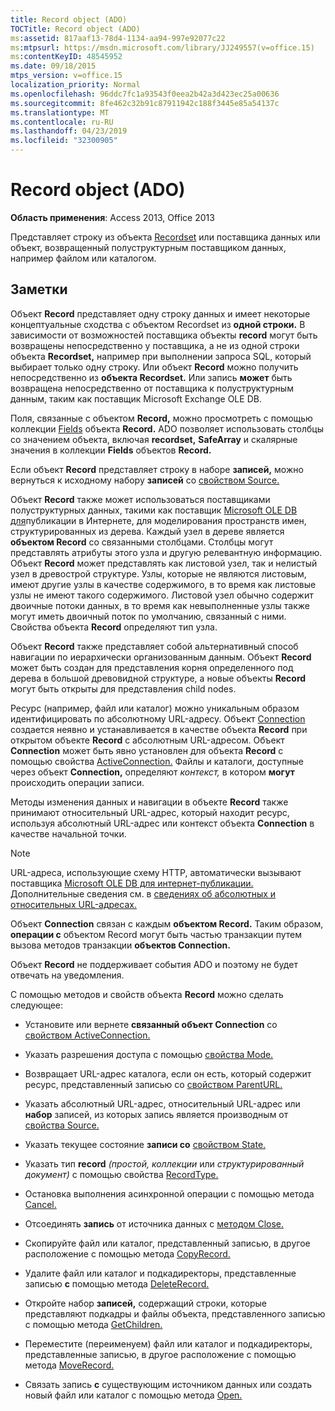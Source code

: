 ```yaml
---
title: Record object (ADO)
TOCTitle: Record object (ADO)
ms:assetid: 817aaf13-78d4-1134-aa94-997e92077c22
ms:mtpsurl: https://msdn.microsoft.com/library/JJ249557(v=office.15)
ms:contentKeyID: 48545952
ms.date: 09/18/2015
mtps_version: v=office.15
localization_priority: Normal
ms.openlocfilehash: 96ddc7fc1a93543f0eea2b42a3d423ec25a00636
ms.sourcegitcommit: 8fe462c32b91c87911942c188f3445e85a54137c
ms.translationtype: MT
ms.contentlocale: ru-RU
ms.lasthandoff: 04/23/2019
ms.locfileid: "32300905"
---
```

# <a name="record-object-ado"></a>Record object (ADO)


**Область применения**: Access 2013, Office 2013

Представляет строку из объекта [Recordset](recordset-object-ado.md) или поставщика данных или объект, возвращенный полуструктурным поставщиком данных, например файлом или каталогом.

## <a name="remarks"></a>Заметки

Объект **Record** представляет одну строку данных и имеет некоторые концептуальные сходства с объектом Recordset из **одной строки.** В зависимости от возможностей поставщика объекты **record** могут быть возвращены непосредственно у поставщика, а не из одной строки объекта **Recordset,** например при выполнении запроса SQL, который выбирает только одну строку. Или объект **Record** можно получить непосредственно из **объекта Recordset.** Или запись **может** быть возвращена непосредственно от поставщика к полуструктурным данным, таким как поставщик Microsoft Exchange OLE DB.

Поля, связанные с объектом **Record,** можно просмотреть с помощью коллекции [Fields](fields-collection-ado.md) объекта **Record.** ADO позволяет использовать столбцы со значением объекта, включая **recordset,** **SafeArray** и скалярные значения в коллекции **Fields** объектов **Record.**

Если объект **Record** представляет строку в наборе **записей,** можно вернуться к исходному набору **записей** со [свойством Source.](source-property-ado-record.md)

Объект **Record** также может использоваться поставщиками полуструктурных данных, такими как поставщик [Microsoft OLE DB для](microsoft-ole-db-provider-for-internet-publishing.md)публикации в Интернете, для моделирования пространств имен, структурированных из дерева. Каждый узел в дереве является **объектом Record** со связанными столбцами. Столбцы могут представлять атрибуты этого узла и другую релевантную информацию. Объект **Record** может представлять как листовой узел, так и нелистый узел в древострой структуре. Узлы, которые не являются листовым, имеют другие узлы в качестве содержимого, в то время как листовые узлы не имеют такого содержимого. Листовой узел обычно содержит двоичные потоки данных, в то время как невыполненные узлы также могут иметь двоичный поток по умолчанию, связанный с ними. Свойства объекта **Record** определяют тип узла.

Объект **Record** также представляет собой альтернативный способ навигации по иерархически организованным данным. Объект **Record** может быть создан для представления корня определенного под дерева в большой древовидной структуре, а новые объекты **Record** могут быть открыты для представления child nodes.

Ресурс (например, файл или каталог) можно уникальным образом идентифицировать по абсолютному URL-адресу. Объект [Connection](connection-object-ado.md) создается неявно и устанавливается в качестве объекта **Record** при открытом объекте **Record** с абсолютным URL-адресом. Объект **Connection** может быть явно установлен для объекта **Record** с помощью свойства [ActiveConnection.](activeconnection-property-ado.md) Файлы и каталоги, доступные через объект **Connection,** определяют *контекст,* в котором **могут** происходить операции записи.

Методы изменения данных и навигации в объекте **Record** также принимают относительный URL-адрес, который находит ресурс, используя абсолютный URL-адрес или контекст объекта **Connection** в качестве начальной точки.

> [!NOTE]
> URL-адреса, использующие схему HTTP, автоматически вызывают поставщика [Microsoft OLE DB для интернет-публикации.](microsoft-ole-db-provider-for-internet-publishing.md) Дополнительные сведения см. в [сведениях об абсолютных и относительных URL-адресах.](absolute-and-relative-urls.md)



Объект **Connection** связан с каждым **объектом Record.** Таким образом, **операции с** объектом Record могут быть частью транзакции путем вызова методов транзакции **объектов Connection.**

Объект **Record** не поддерживает события ADO и поэтому не будет отвечать на уведомления.

С помощью методов и свойств объекта **Record** можно сделать следующее:

  - Установите или вернете **связанный объект Connection** со [свойством ActiveConnection.](activeconnection-property-ado.md)

  - Указать разрешения доступа с помощью [свойства Mode.](mode-property-ado.md)

  - Возвращает URL-адрес каталога, если он есть, который  содержит ресурс, представленный записью со [свойством ParentURL.](parenturl-property-ado.md)

  - Указать абсолютный URL-адрес, относительный  URL-адрес или **набор** записей, из которых запись является производным от [свойства Source.](source-property-ado-record.md)

  - Указать текущее состояние **записи со** [свойством State.](state-property-ado.md)

  - Указать тип **record** *(простой,* *коллекции* или *структурированный документ)* с помощью свойства [RecordType.](recordtype-property-ado.md)

  - Остановка выполнения асинхронной операции с помощью метода [Cancel.](cancel-method-ado.md)

  - Отсоединять **запись** от источника данных с [методом Close.](close-method-ado.md)

  - Скопируйте файл или каталог,  представленный записью, в другое расположение с помощью метода [CopyRecord.](copyrecord-method-ado.md)

  - Удалите файл или каталог и подкадиректоры, представленные записью **с** помощью метода [DeleteRecord.](deleterecord-method-ado.md)

  - Откройте набор **записей,** содержащий строки, которые представляют подкадры и  файлы объекта, представленного записью с помощью метода [GetChildren.](getchildren-method-ado.md)

  - Переместите (переименуем) файл или каталог и подкадиректоры, представленные записью, в другое расположение с помощью метода [MoveRecord.](moverecord-method-ado.md) 

  - Связать запись **с** существующим источником данных или создать новый файл или каталог с помощью метода [Open.](open-method-ado-record.md)

